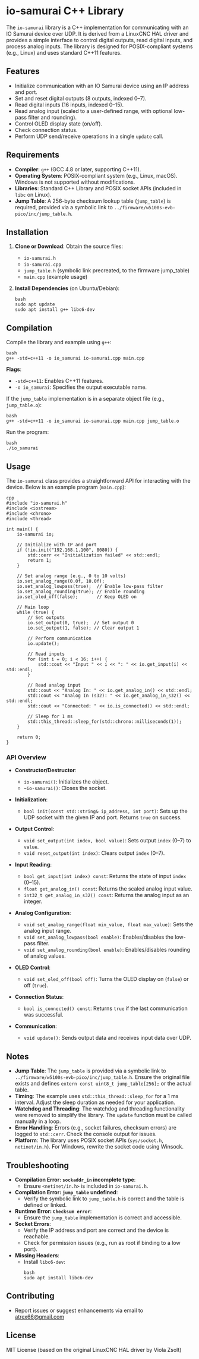 # io-samurai C++ Library

The `io-samurai` library is a C++ implementation for communicating with an IO Samurai device over UDP. It is derived from a LinuxCNC HAL driver and provides a simple interface to control digital outputs, read digital inputs, and process analog inputs. The library is designed for POSIX-compliant systems (e.g., Linux) and uses standard C++11 features.

## Features
- Initialize communication with an IO Samurai device using an IP address and port.
- Set and reset digital outputs (8 outputs, indexed 0–7).
- Read digital inputs (16 inputs, indexed 0–15).
- Read analog input (scaled to a user-defined range, with optional low-pass filter and rounding).
- Control OLED display state (on/off).
- Check connection status.
- Perform UDP send/receive operations in a single `update` call.

## Requirements
- **Compiler**: `g++` (GCC 4.8 or later, supporting C++11).
- **Operating System**: POSIX-compliant system (e.g., Linux, macOS). Windows is not supported without modifications.
- **Libraries**: Standard C++ Library and POSIX socket APIs (included in `libc` on Linux).
- **Jump Table**: A 256-byte checksum lookup table (`jump_table`) is required, provided via a symbolic link to `../firmware/w5100s-evb-pico/inc/jump_table.h`.

## Installation
1. **Clone or Download**: Obtain the source files:
   - `io-samurai.h`
   - `io-samurai.cpp`
   - `jump_table.h`  (symbolic link precreated, to the firmware jump_table)
   - `main.cpp` (example usage)

2. **Install Dependencies** (on Ubuntu/Debian):
   ```
   bash
   sudo apt update
   sudo apt install g++ libc6-dev
   ```

## Compilation
Compile the library and example using `g++`:

```
bash
g++ -std=c++11 -o io_samurai io-samurai.cpp main.cpp
```

**Flags**:
- `-std=c++11`: Enables C++11 features.
- `-o io_samurai`: Specifies the output executable name.

If the `jump_table` implementation is in a separate object file (e.g., `jump_table.o`):
```
bash
g++ -std=c++11 -o io_samurai io-samurai.cpp main.cpp jump_table.o
```

Run the program:
```
bash
./io_samurai
```

## Usage
The `io-samurai` class provides a straightforward API for interacting with the device. Below is an example program (`main.cpp`):

```
cpp
#include "io-samurai.h"
#include <iostream>
#include <chrono>
#include <thread>

int main() {
    io-samurai io;

    // Initialize with IP and port
    if (!io.init("192.168.1.100", 8080)) {
        std::cerr << "Initialization failed" << std::endl;
        return 1;
    }

    // Set analog range (e.g., 0 to 10 volts)
    io.set_analog_range(0.0f, 10.0f);
    io.set_analog_lowpass(true);  // Enable low-pass filter
    io.set_analog_rounding(true); // Enable rounding
    io.set_oled_off(false);       // Keep OLED on

    // Main loop
    while (true) {
        // Set outputs
        io.set_output(0, true);  // Set output 0
        io.set_output(1, false); // Clear output 1

        // Perform communication
        io.update();

        // Read inputs
        for (int i = 0; i < 16; i++) {
            std::cout << "Input " << i << ": " << io.get_input(i) << std::endl;
        }

        // Read analog input
        std::cout << "Analog In: " << io.get_analog_in() << std::endl;
        std::cout << "Analog In (s32): " << io.get_analog_in_s32() << std::endl;
        std::cout << "Connected: " << io.is_connected() << std::endl;

        // Sleep for 1 ms
        std::this_thread::sleep_for(std::chrono::milliseconds(1));
    }

    return 0;
}
```

### API Overview
- **Constructor/Destructor**:
  - `io-samurai()`: Initializes the object.
  - `~io-samurai()`: Closes the socket.

- **Initialization**:
  - `bool init(const std::string& ip_address, int port)`: Sets up the UDP socket with the given IP and port. Returns `true` on success.

- **Output Control**:
  - `void set_output(int index, bool value)`: Sets output `index` (0–7) to `value`.
  - `void reset_output(int index)`: Clears output `index` (0–7).

- **Input Reading**:
  - `bool get_input(int index) const`: Returns the state of input `index` (0–15).
  - `float get_analog_in() const`: Returns the scaled analog input value.
  - `int32_t get_analog_in_s32() const`: Returns the analog input as an integer.

- **Analog Configuration**:
  - `void set_analog_range(float min_value, float max_value)`: Sets the analog input range.
  - `void set_analog_lowpass(bool enable)`: Enables/disables the low-pass filter.
  - `void set_analog_rounding(bool enable)`: Enables/disables rounding of analog values.

- **OLED Control**:
  - `void set_oled_off(bool off)`: Turns the OLED display on (`false`) or off (`true`).

- **Connection Status**:
  - `bool is_connected() const`: Returns `true` if the last communication was successful.

- **Communication**:
  - `void update()`: Sends output data and receives input data over UDP.

## Notes
- **Jump Table**: The `jump_table` is provided via a symbolic link to `../firmware/w5100s-evb-pico/inc/jump_table.h`. Ensure the original file exists and defines `extern const uint8_t jump_table[256];` or the actual table.
- **Timing**: The example uses `std::this_thread::sleep_for` for a 1 ms interval. Adjust the sleep duration as needed for your application.
- **Watchdog and Threading**: The watchdog and threading functionality were removed to simplify the library. The `update` function must be called manually in a loop.
- **Error Handling**: Errors (e.g., socket failures, checksum errors) are logged to `std::cerr`. Check the console output for issues.
- **Platform**: The library uses POSIX socket APIs (`sys/socket.h`, `netinet/in.h`). For Windows, rewrite the socket code using Winsock.

## Troubleshooting
- **Compilation Error: `sockaddr_in` incomplete type**:
  - Ensure `<netinet/in.h>` is included in `io-samurai.h`.
- **Compilation Error: `jump_table` undefined**:
  - Verify the symbolic link to `jump_table.h` is correct and the table is defined or linked.
- **Runtime Error: `Checksum error`**:
  - Ensure the `jump_table` implementation is correct and accessible.
- **Socket Errors**:
  - Verify the IP address and port are correct and the device is reachable.
  - Check for permission issues (e.g., run as root if binding to a low port).
- **Missing Headers**:
  - Install `libc6-dev`:
    ```
    bash
    sudo apt install libc6-dev
    ```

## Contributing
- Report issues or suggest enhancements via email to atrex66@gmail.com

## License
MIT License (based on the original LinuxCNC HAL driver by Viola Zsolt)